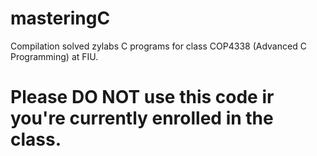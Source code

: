 # masteringC

Compilation solved zylabs C programs for class COP4338 (Advanced C Programming) at FIU.

# Please DO NOT use this code ir you're currently enrolled in the class.
